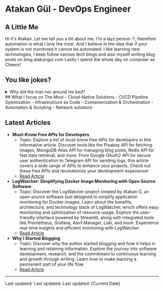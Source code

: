 # Atakan Gül - DevOps Engineer

## A Little Me
Hi it's Atakan. Let me tell you a bit about me. I'm a layz person :?, therefore automation is what I love the most. And I believe in the idea that if your system is not monitored it cannot be automated. I like learning new technologies, I keep follow various tech blogs and also myself writing blog posts on blog.atakangul.com Lastly I spend the whole day on computer so Cheers!

## You like jokes?
<details>
  <summary>Why did the man run around his bed?</summary>
  
  Because he was trying to catch up on his sleep!
</details>
## What I focus on The Most
- Cloud-Native Solutions
- CI/CD Pipeline Optimization
- Infrastructure as Code
- Containerization & Orchestration
- Automation & Scripting
- Network solutions

## Latest Articles
- **Must-Know Free APIs for Developers**
  - Topic: Explore a list of must-know free APIs for developers in this informative article. Discover tools like the Pixabay API for fetching images, MongoDB Atlas API for managing blog posts, Redis API for fast data retrieval, and more. From Google OAuth2 API for secure user authentication to Telegram API for sending logs, this article covers a wide range of APIs to enhance your projects. Check out these free APIs and revolutionize your development experience!
  - [Read Article](must-know-free-apis-for-developers)
- **LogWatcher: Simplifying Docker Image Monitoring with Open Source Software**
  - Topic: Discover the LogWatcher project created by Atakan G, an open source software tool designed to simplify application monitoring for Docker images. Learn about the benefits, architecture, and technology stack of LogWatcher, which offers easy monitoring and optimization of resource usage. Explore the user-friendly interface powered by Streamlit, along with integrated tools like Prometheus, Grafana, Alert Manager, Loki, and more. Experience real-time insights and efficient monitoring with LogWatcher.
  - [Read Article](logwatcher-simplifying-docker-image-monitoring-with-open-source-software)
- **Why I Started Blogging**
  - Topic: Discover why the author started blogging and how it helps in learning and retaining information. Explore the journey into software development, research, and the commitment to continuous learning and growth through writing. Learn how to make learning a permanent part of your life flow.
  - [Read Article](why-i-started-blogging)
---
Last updated: 
Last updated: 
Last updated: [Current Date]
